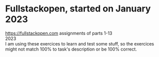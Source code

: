 # Fullstackopen, started on January 2023
https://fullstackopen.com assignments of parts 1-13 <br />
2023<br />
I am using these exercices to learn and test some stuff, so the exercices might not match 100% to task's description or be 100% correct.
